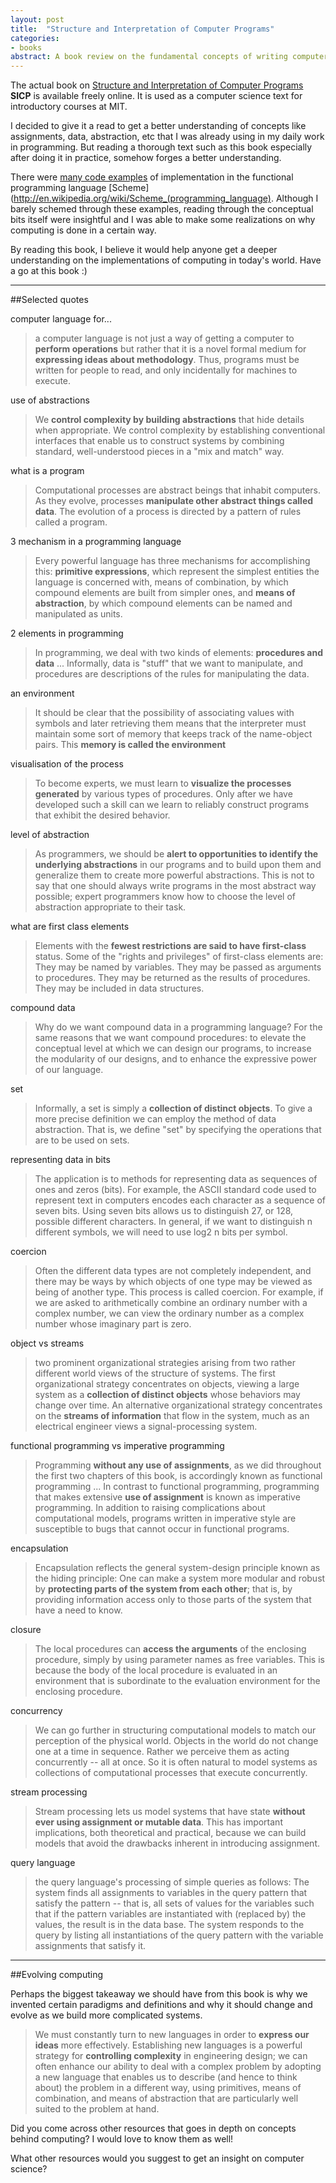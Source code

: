 ```yaml
---
layout: post
title:  "Structure and Interpretation of Computer Programs"
categories:
- books
abstract: A book review on the fundamental concepts of writing computer programs
---
```


The actual book on [Structure and Interpretation of Computer Programs](http://mitpress.mit.edu/sicp/) **SICP** is available freely online. It is used as a computer science text for introductory courses at MIT.

I decided to give it a read to get a better understanding of concepts like assignments, data, abstraction, etc that I was already using in my daily work in programming. But reading a thorough text such as this book especially after doing it in practice, somehow forges a better understanding.

There were [many code examples](http://mitpress.mit.edu/sicp/code/index.html) of implementation in the functional programming language [Scheme](http://en.wikipedia.org/wiki/Scheme_(programming_language). Although I barely schemed through these examples, reading through the conceptual bits itself were insightful and I was able to make some realizations on why computing is done in a certain way.

By reading this book, I believe it would help anyone get a deeper understanding on the implementations of computing in today's world. Have a go at this book :)
___

##Selected quotes

computer language for...

> a computer language is not just a way of getting a computer to **perform operations** but rather that it is a novel formal medium for **expressing ideas about methodology**. Thus, programs must be written for people to read, and only incidentally for machines to execute.

use of abstractions

> We **control complexity by building abstractions** that hide details when appropriate. We control complexity by establishing conventional interfaces that enable us to construct systems by combining standard, well-understood pieces in a "mix and match" way.

what is a program

> Computational processes are abstract beings that inhabit computers. As they evolve, processes **manipulate other abstract things called data**. The evolution of a process is directed by a pattern of rules called a program.

3 mechanism in a programming language

> Every powerful language has three mechanisms for accomplishing this: **primitive expressions**, which represent the simplest entities the language is concerned with, means of combination, by which compound elements are built from simpler ones, and **means of abstraction**, by which compound elements can be named and manipulated as units.

2 elements in programming

> In programming, we deal with two kinds of elements: **procedures and data** ... Informally, data is "stuff" that we want to manipulate, and procedures are descriptions of the rules for manipulating the data.

an environment

> It should be clear that the possibility of associating values with symbols and later retrieving them means that the interpreter must maintain some sort of memory that keeps track of the name-object pairs. This **memory is called the environment**

visualisation of the process

> To become experts, we must learn to **visualize the processes generated** by various types of procedures. Only after we have developed such a skill can we learn to reliably construct programs that exhibit the desired behavior.

level of abstraction

> As programmers, we should be **alert to opportunities to identify the underlying abstractions** in our programs and to build upon them and generalize them to create more powerful abstractions. This is not to say that one should always write programs in the most abstract way possible; expert programmers know how to choose the level of abstraction appropriate to their task.

what are first class elements

> Elements with the **fewest restrictions are said to have first-class** status. Some of the "rights and privileges" of first-class elements are: They may be named by variables. They may be passed as arguments to procedures. They may be returned as the results of procedures. They may be included in data structures.

compound data

> Why do we want compound data in a programming language? For the same reasons that we want compound procedures: to elevate the conceptual level at which we can design our programs, to increase the modularity of our designs, and to enhance the expressive power of our language.

set

> Informally, a set is simply a **collection of distinct objects**. To give a more precise definition we can employ the method of data abstraction. That is, we define "set" by specifying the operations that are to be used on sets.

representing data in bits

> The application is to methods for representing data as sequences of ones and zeros (bits). For example, the ASCII standard code used to represent text in computers encodes each character as a sequence of seven bits. Using seven bits allows us to distinguish 27, or 128, possible different characters. In general, if we want to distinguish n different symbols, we will need to use log2 n bits per symbol.

coercion

> Often the different data types are not completely independent, and there may be ways by which objects of one type may be viewed as being of another type. This process is called coercion. For example, if we are asked to arithmetically combine an ordinary number with a complex number, we can view the ordinary number as a complex number whose imaginary part is zero.

object vs streams

> two prominent organizational strategies arising from two rather different world views of the structure of systems. The first organizational strategy concentrates on objects, viewing a large system as a **collection of distinct objects** whose behaviors may change over time. An alternative organizational strategy concentrates on the **streams of information** that flow in the system, much as an electrical engineer views a signal-processing system.

functional programming vs imperative programming

> Programming **without any use of assignments**, as we did throughout the first two chapters of this book, is accordingly known as functional programming ... In contrast to functional programming, programming that makes extensive **use of assignment** is known as imperative programming. In addition to raising complications about computational models, programs written in imperative style are susceptible to bugs that cannot occur in functional programs.

encapsulation

> Encapsulation reflects the general system-design principle known as the hiding principle: One can make a system more modular and robust by **protecting parts of the system from each other**; that is, by providing information access only to those parts of the system that have a need to know.

closure

> The local procedures can **access the arguments** of the enclosing procedure, simply by using parameter names as free variables. This is because the body of the local procedure is evaluated in an environment that is subordinate to the evaluation environment for the enclosing procedure.

concurrency

> We can go further in structuring computational models to match our perception of the physical world. Objects in the world do not change one at a time in sequence. Rather we perceive them as acting concurrently -- all at once. So it is often natural to model systems as collections of computational processes that execute concurrently.

stream processing

> Stream processing lets us model systems that have state **without ever using assignment or mutable data**. This has important implications, both theoretical and practical, because we can build models that avoid the drawbacks inherent in introducing assignment.

query language

> the query language's processing of simple queries as follows: The system finds all assignments to variables in the query pattern that satisfy the pattern -- that is, all sets of values for the variables such that if the pattern variables are instantiated with (replaced by) the values, the result is in the data base. The system responds to the query by listing all instantiations of the query pattern with the variable assignments that satisfy it.

___

##Evolving computing

Perhaps the biggest takeaway we should have from this book is why we invented certain paradigms and definitions and why it should change and evolve as we build more complicated systems.

> We must constantly turn to new languages in order to **express our ideas** more effectively. Establishing new languages is a powerful strategy for **controlling complexity** in engineering design; we can often enhance our ability to deal with a complex problem by adopting a new language that enables us to describe (and hence to think about) the problem in a different way, using primitives, means of combination, and means of abstraction that are particularly well suited to the problem at hand.

Did you come across other resources that goes in depth on concepts behind computing? I would love to know them as well!

<p class="discussion">What other resources would you suggest to get an insight on computer science?</p>
